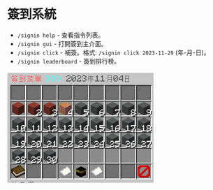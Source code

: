 # 簽到系統

- `/signin help` - 查看指令列表。
- `/signin gui` - 打開簽到主介面。
- `/signin click` - 補簽。格式: `/signin click 2023-11-29` (年-月-日)。
- `/signin leaderboard` - 簽到排行榜。


![image](/image/daily.png)
